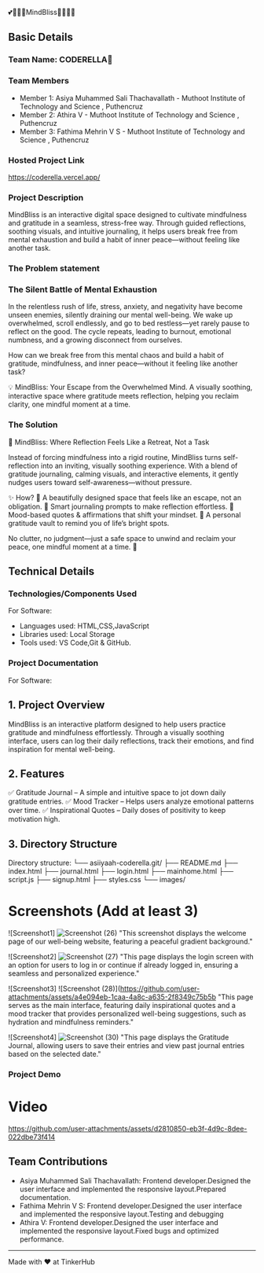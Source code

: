  💕🧘🏻‍♂️MindBliss🧘🏻‍♂️💕


## Basic Details
### Team Name: CODERELLA👑


### Team Members
- Member 1: Asiya Muhammed Sali Thachavallath - Muthoot Institute of Technology and Science , Puthencruz
- Member 2: Athira V - Muthoot Institute of Technology and Science , Puthencruz
- Member 3: Fathima Mehrin V S - Muthoot Institute of Technology and Science , Puthencruz

### Hosted Project Link
https://coderella.vercel.app/

### Project Description
MindBliss is an interactive digital space designed to cultivate mindfulness and gratitude in a seamless, stress-free way. Through guided reflections, soothing visuals, and intuitive journaling, it helps users break free from mental exhaustion and build a habit of inner peace—without feeling like another task.

### The Problem statement

### The Silent Battle of Mental Exhaustion

In the relentless rush of life, stress, anxiety, and negativity have become unseen enemies, silently draining our mental well-being. We wake up overwhelmed, scroll endlessly, and go to bed restless—yet rarely pause to reflect on the good. The cycle repeats, leading to burnout, emotional numbness, and a growing disconnect from ourselves.

How can we break free from this mental chaos and build a habit of gratitude, mindfulness, and inner peace—without it feeling like another task?

💡 MindBliss: Your Escape from the Overwhelmed Mind.
A visually soothing, interactive space where gratitude meets reflection, helping you reclaim clarity, one mindful moment at a time.

### The Solution
🌿 MindBliss: Where Reflection Feels Like a Retreat, Not a Task

Instead of forcing mindfulness into a rigid routine, MindBliss turns self-reflection into an inviting, visually soothing experience. With a blend of gratitude journaling, calming visuals, and interactive elements, it gently nudges users toward self-awareness—without pressure.

✨ How?
🔹 A beautifully designed space that feels like an escape, not an obligation.
🔹 Smart journaling prompts to make reflection effortless.
🔹 Mood-based quotes & affirmations that shift your mindset.
🔹 A personal gratitude vault to remind you of life’s bright spots.

No clutter, no judgment—just a safe space to unwind and reclaim your peace, one mindful moment at a time. 💙

## Technical Details
### Technologies/Components Used
For Software:
- Languages used: HTML,CSS,JavaScript
- Libraries used: Local Storage
- Tools used: VS Code,Git & GitHub.
  
### Project Documentation
For Software:
## 1. Project Overview
MindBliss is an interactive platform designed to help users practice gratitude and mindfulness effortlessly. Through a visually soothing interface, users can log their daily reflections, track their emotions, and find inspiration for mental well-being.

## 2. Features
✅ Gratitude Journal – A simple and intuitive space to jot down daily gratitude entries.
✅ Mood Tracker – Helps users analyze emotional patterns over time.
✅ Inspirational Quotes – Daily doses of positivity to keep motivation high.

## 3. Directory Structure
Directory structure:
└── asiiyaah-coderella.git/
    ├── README.md
    ├── index.html
    ├── journal.html
    ├── login.html
    ├── mainhome.html
    ├── script.js
    ├── signup.html
    ├── styles.css
    └── images/

# Screenshots (Add at least 3)
![Screenshot1]
![Screenshot (26)](https://github.com/user-attachments/assets/fa2368dc-91d8-44d8-aee9-dc45dc645317)
"This screenshot displays the welcome page of our well-being website, featuring a peaceful gradient background."


![Screenshot2]
![Screenshot (27)](https://github.com/user-attachments/assets/12375755-20ca-46f7-a7a1-4941d8ed7508)
"This page displays the login screen with an option for users to log in or continue if already logged in, ensuring a seamless and personalized experience."

![Screenshot3]
![Screenshot (28)](https://github.com/user-attachments/assets/a4e094eb-1caa-4a8c-a635-2f8349c75b5b
"This page serves as the main interface, featuring daily inspirational quotes and a mood tracker that provides personalized well-being suggestions, such as hydration and mindfulness reminders."

![Screenshot4]
![Screenshot (30)](https://github.com/user-attachments/assets/ee128042-1e04-41ea-a62f-4729a74831fd)
"This page displays the Gratitude Journal, allowing users to save their entries and view past journal entries based on the selected date."

### Project Demo
# Video
https://github.com/user-attachments/assets/d2810850-eb3f-4d9c-8dee-022dbe73f414

## Team Contributions
- Asiya Muhammed Sali Thachavallath: Frontend developer.Designed the user interface and implemented the responsive layout.Prepared documentation. 
- Fathima Mehrin V S:  Frontend developer.Designed the user interface and implemented the responsive layout.Testing and debugging 
- Athira V: Frontend developer.Designed the user interface and implemented the responsive layout.Fixed bugs and optimized performance.

---
Made with ❤️ at TinkerHub
